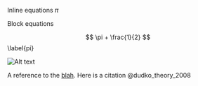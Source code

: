 Inline equations $\pi$

Block equations

$$
\pi + \frac{1}{2}
$$ \label{pi}



[flowchart]: flowchart.png ""

![Alt text][flowchart]

A reference to the [blah](#flowchart). Here is a citation @dudko_theory_2008

